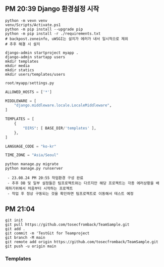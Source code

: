 ## PM 20:39 Django 환경설정 시작
```shell
python -m vevn venv
venv/Scripts/Activate.ps1
python -m pip install --upgrade pip
python -m pip install -r ./requirements.txt
# backpost.zoneinfo, uWSGI는 설치가 에러가 내서 일시적으로 제외
# 추후 해결 시 설치
```
```shell
django-admin startproject myapp .
django-admin startapp users
mkdir templates
mkdir media
mkdir statics
mkdir users/templates/users
```
```python
root/myapp/settings.py

ALLOWED_HOSTS = ['*']

MIDDLEWARE = [
    "django.middleware.locale.LocaleMiddleware",
]

TEMPLATES = [
    {
        "DIRS": [ BASE_DIR/'templates' ],
    },
]

LANGUAGE_CODE = "ko-kr"

TIME_ZONE = "Asia/Seoul"

```

```shell
python manage.py migrate
python manage.py runserver
```
     - 23.08.24 PM 20:55 작업환경 구성 완료
     - 추후 DB 및 일부 설정들은 팀프로젝트와는 다르지만 해당 프로젝트는 각종 에러상황을 배제하기위해서 처음부터 시작하는 프로젝트
     - 작업 후 정상 구동되는 것을 확인하면 팀프로젝트로 이동해서 테스트 예정

## PM 21:04
```gitbash
git init
git pull https://github.com/tosecfromback/TeamSample.git
git add .
git commit -m 'TestGit for Teamproject
git branch -M main
git remote add origin https://github.com/tosecfromback/TeamSample.git
git push -u origin main
```

### Templates
```shell
```

```python
```